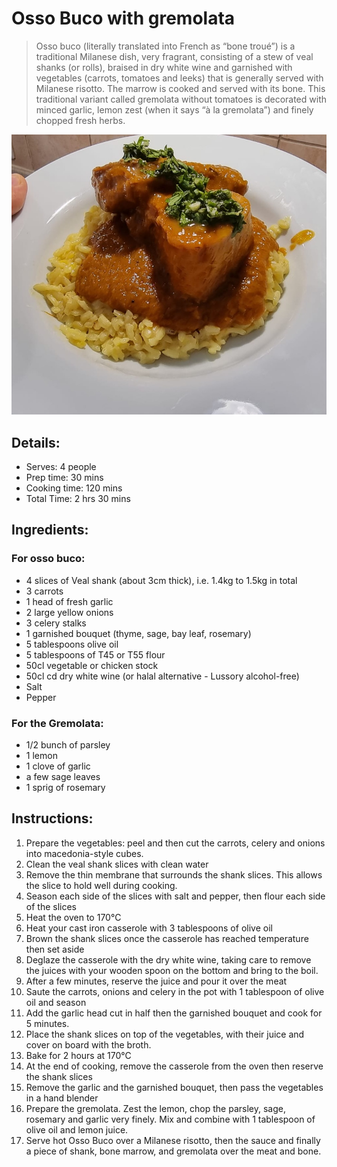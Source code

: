 # Osso Buco with gremolata

> Osso buco (literally translated into French as “bone troué”) is a traditional Milanese dish, very fragrant, consisting of a stew of veal shanks (or rolls), braised in dry white wine and garnished with vegetables (carrots, tomatoes and leeks) that is generally served with Milanese risotto. The marrow is cooked and served with its bone.
> This traditional variant called gremolata without tomatoes is decorated with minced garlic, lemon zest (when it says “à la gremolata”) and finely chopped fresh herbs. 

![Osso Buco with gremolata](https://github.com/anamorph/recettes/blob/main/photos/fr-plat-osso_buco_a_la_gremolata-01.jpg?raw=true)

## Details:
* Serves: 4 people
* Prep time: 30 mins
* Cooking time: 120 mins
* Total Time: 2 hrs 30 mins

## Ingredients:
### For osso buco:
* 4 slices of Veal shank (about 3cm thick), i.e. 1.4kg to 1.5kg in total
* 3 carrots
* 1 head of fresh garlic
* 2 large yellow onions
* 3 celery stalks
* 1 garnished bouquet (thyme, sage, bay leaf, rosemary)
* 5 tablespoons olive oil
* 5 tablespoons of T45 or T55 flour
* 50cl vegetable or chicken stock
* 50cl cd dry white wine (or halal alternative - Lussory alcohol-free)
* Salt
* Pepper

### For the Gremolata:
* 1/2 bunch of parsley
* 1 lemon 
* 1 clove of garlic
* a few sage leaves
* 1 sprig of rosemary


## Instructions:
1. Prepare the vegetables: peel and then cut the carrots, celery and onions into macedonia-style cubes. 
2. Clean the veal shank slices with clean water
3. Remove the thin membrane that surrounds the shank slices. This allows the slice to hold well during cooking.
4. Season each side of the slices with salt and pepper, then flour each side of the slices
5. Heat the oven to 170°C
6. Heat your cast iron casserole with 3 tablespoons of olive oil
7. Brown the shank slices once the casserole has reached temperature then set aside
8. Deglaze the casserole with the dry white wine, taking care to remove the juices with your wooden spoon on the bottom and bring to the boil.
9. After a few minutes, reserve the juice and pour it over the meat
10. Saute the carrots, onions and celery in the pot with 1 tablespoon of olive oil and season
11. Add the garlic head cut in half then the garnished bouquet and cook for 5 minutes.
12. Place the shank slices on top of the vegetables, with their juice and cover on board with the broth.
13. Bake for 2 hours at 170°C
14. At the end of cooking, remove the casserole from the oven then reserve the shank slices
15. Remove the garlic and the garnished bouquet, then pass the vegetables in a hand blender
16. Prepare the gremolata. Zest the lemon, chop the parsley, sage, rosemary and garlic very finely. Mix and combine with 1 tablespoon of olive oil and lemon juice.
17. Serve hot Osso Buco over a Milanese risotto, then the sauce and finally a piece of shank, bone marrow, and gremolata over the meat and bone.
